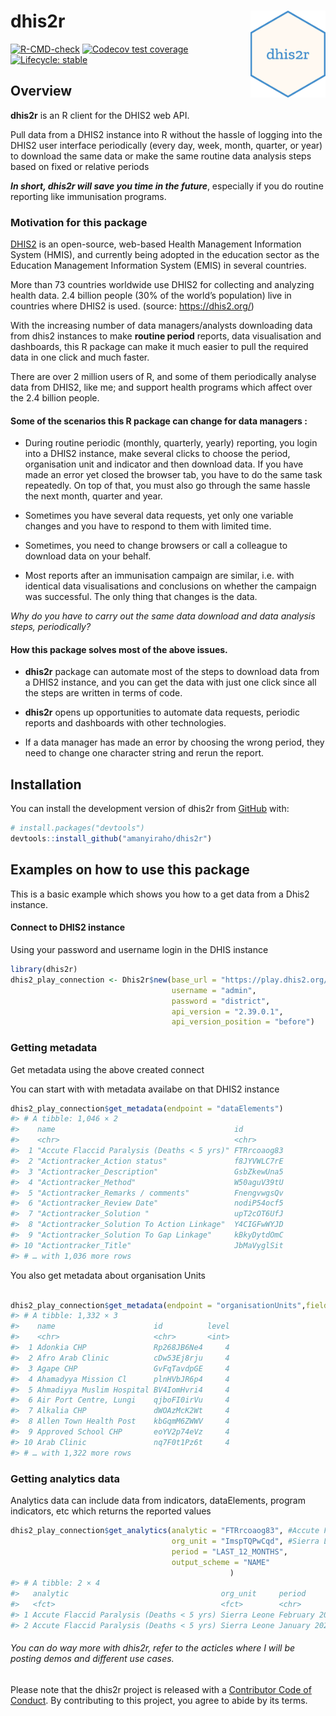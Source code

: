 
<!-- README.md is generated from README.Rmd. Please edit that file -->

# dhis2r <img src="man/figures/logo.png" align="right" height="139" />

<!-- badges: start -->

[![R-CMD-check](https://github.com/amanyiraho/dhis2r/workflows/R-CMD-check/badge.svg)](https://github.com/amanyiraho/dhis2r/actions)
[![Codecov test
coverage](https://codecov.io/gh/amanyiraho/dhis2r/branch/master/graph/badge.svg)](https://app.codecov.io/gh/amanyiraho/dhis2r?branch=master)
[![Lifecycle:
stable](https://img.shields.io/badge/lifecycle-stable-brightgreen.svg)](https://lifecycle.r-lib.org/articles/stages.html#stable)
<!-- badges: end -->

## Overview

**dhis2r** is an R client for the DHIS2 web API.

Pull data from a DHIS2 instance into R without the hassle of logging
into the DHIS2 user interface periodically (every day, week, month,
quarter, or year) to download the same data or make the same routine
data analysis steps based on fixed or relative periods

***In short, dhis2r will save you time in the future***, especially if
you do routine reporting like immunisation programs.

### Motivation for this package

[DHIS2](https://dhis2.org/) is an open-source, web-based Health
Management Information System (HMIS), and currently being adopted in the
education sector as the Education Management Information System (EMIS)
in several countries.

More than 73 countries worldwide use DHIS2 for collecting and analyzing
health data. 2.4 billion people (30% of the world’s population) live in
countries where DHIS2 is used. (source: <https://dhis2.org/>)

With the increasing number of data managers/analysts downloading data
from dhis2 instances to make **routine period** reports, data
visualisation and dashboards, this R package can make it much easier to
pull the required data in one click and much faster.

There are over 2 million users of R, and some of them periodically
analyse data from DHIS2, like me; and support health programs which
affect over the 2.4 billion people.

#### Some of the scenarios this R package can change for data managers :

- During routine periodic (monthly, quarterly, yearly) reporting, you
  login into a DHIS2 instance, make several clicks to choose the period,
  organisation unit and indicator and then download data. If you have
  made an error yet closed the browser tab, you have to do the same task
  repeatedly. On top of that, you must also go through the same hassle
  the next month, quarter and year.

- Sometimes you have several data requests, yet only one variable
  changes and you have to respond to them with limited time.

- Sometimes, you need to change browsers or call a colleague to download
  data on your behalf.

- Most reports after an immunisation campaign are similar, i.e. with
  identical data visualisations and conclusions on whether the campaign
  was successful. The only thing that changes is the data.

*Why do you have to carry out the same data download and data analysis
steps, periodically?*

#### How this package solves most of the above issues.

- **dhis2r** package can automate most of the steps to download data
  from a DHIS2 instance, and you can get the data with just one click
  since all the steps are written in terms of code.

- **dhis2r** opens up opportunities to automate data requests, periodic
  reports and dashboards with other technologies.

- If a data manager has made an error by choosing the wrong period, they
  need to change one character string and rerun the report.

## Installation

You can install the development version of dhis2r from
[GitHub](https://github.com/) with:

``` r
# install.packages("devtools")
devtools::install_github("amanyiraho/dhis2r")
```

## Examples on how to use this package

This is a basic example which shows you how to a get data from a Dhis2
instance.

#### Connect to DHIS2 instance

Using your password and username login in the DHIS instance

``` r
library(dhis2r)
dhis2_play_connection <- Dhis2r$new(base_url = "https://play.dhis2.org/", 
                                    username = "admin", 
                                    password = "district",
                                    api_version = "2.39.0.1",
                                    api_version_position = "before")
```

### Getting metadata

Get metadata using the above created connect

You can start with with metadata availabe on that DHIS2 instance

``` r
dhis2_play_connection$get_metadata(endpoint = "dataElements")
#> # A tibble: 1,046 × 2
#>    name                                        id         
#>    <chr>                                       <chr>      
#>  1 "Accute Flaccid Paralysis (Deaths < 5 yrs)" FTRrcoaog83
#>  2 "Actiontracker_Action status"               f8JYVWLC7rE
#>  3 "Actiontracker_Description"                 GsbZkewUna5
#>  4 "Actiontracker_Method"                      W50aguV39tU
#>  5 "Actiontracker_Remarks / comments"          FnengvwgsQv
#>  6 "Actiontracker_Review Date"                 nodiP54ocf5
#>  7 "Actiontracker_Solution "                   upT2cOT6UfJ
#>  8 "Actiontracker_Solution To Action Linkage"  Y4CIGFwWYJD
#>  9 "Actiontracker_Solution To Gap Linkage"     kBkyDytdOmC
#> 10 "Actiontracker_Title"                       JbMaVyglSit
#> # … with 1,036 more rows
```

You also get metadata about organisation Units

``` r

dhis2_play_connection$get_metadata(endpoint = "organisationUnits",fields =  c("name","id", "level"))
#> # A tibble: 1,332 × 3
#>    name                      id          level
#>    <chr>                     <chr>       <int>
#>  1 Adonkia CHP               Rp268JB6Ne4     4
#>  2 Afro Arab Clinic          cDw53Ej8rju     4
#>  3 Agape CHP                 GvFqTavdpGE     4
#>  4 Ahamadyya Mission Cl      plnHVbJR6p4     4
#>  5 Ahmadiyya Muslim Hospital BV4IomHvri4     4
#>  6 Air Port Centre, Lungi    qjboFI0irVu     4
#>  7 Alkalia CHP               dWOAzMcK2Wt     4
#>  8 Allen Town Health Post    kbGqmM6ZWWV     4
#>  9 Approved School CHP       eoYV2p74eVz     4
#> 10 Arab Clinic               nq7F0t1Pz6t     4
#> # … with 1,322 more rows
```

### Getting analytics data

Analytics data can include data from indicators, dataElements, program
indicators, etc which returns the reported values

``` r
dhis2_play_connection$get_analytics(analytic = "FTRrcoaog83", #Accute Flaccid Paralysis (Deaths < 5 yrs),
                                    org_unit = "ImspTQPwCqd", #Sierra Leone (National level)
                                    period = "LAST_12_MONTHS",
                                    output_scheme = "NAME"
                                                 )
#> # A tibble: 2 × 4
#>   analytic                                  org_unit     period        value
#>   <fct>                                     <fct>        <chr>         <dbl>
#> 1 Accute Flaccid Paralysis (Deaths < 5 yrs) Sierra Leone February 2022    34
#> 2 Accute Flaccid Paralysis (Deaths < 5 yrs) Sierra Leone January 2022     12
```

###### You can do way more with dhis2r, refer to the acticles where I will be posting demos and different use cases.

Please note that the dhis2r project is released with a [Contributor Code
of
Conduct](https://contributor-covenant.org/version/2/0/CODE_OF_CONDUCT.html).
By contributing to this project, you agree to abide by its terms.
